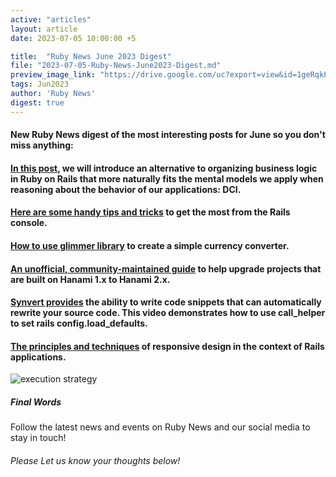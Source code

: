 ```yaml
---
active: "articles"
layout: article
date: 2023-07-05 10:00:00 +5

title:  "Ruby News June 2023 Digest"
file: "2023-07-05-Ruby-News-June2023-Digest.md"
preview_image_link: "https://drive.google.com/uc?export=view&id=1geRqkLh_l9SfFpkji0RrWzFYNQ8Os6Z-"
tags: Jun2023
author: 'Ruby News'
digest: true
---
```


#### New Ruby News digest of the most interesting posts for June so you don't miss anything:
#### [In this post](https://blog.appsignal.com/2023/06/14/setting-up-business-logic-with-dci-in-rails.html), we will introduce an alternative to organizing business logic in Ruby on Rails that more naturally fits the mental models we apply when reasoning about the behavior of our applications: DCI.

#### [Here are some handy tips and tricks](https://www.codynorman.com/ruby/rails_console_deep_dive/) to get the most from the Rails console.

#### [How to use glimmer library](https://dev.to/smackdh/ruby-gui-with-glimmer-2fkh) to create a simple currency converter.

#### [An unofficial, community-maintained guide](https://hanamimastery.com/articles/unofficial-hanami-upgrade-guides) to help upgrade projects that are built on Hanami 1.x to Hanami 2.x.

#### [Synvert provides](https://synvert.substack.com/p/use-call-helper-to-set-rails-load-defaults) the ability to write code snippets that can automatically rewrite your source code. This video demonstrates how to use call_helper to set rails config.load_defaults.

#### [The principles and techniques](https://reinteractive.com/articles/responsive-design-in-rails-creating-adaptive-user-interfaces) of responsive design in the context of Rails applications.

![execution strategy](https://drive.google.com/uc?export=view&id=1cMgbmnI_L4pJ3edYLYKHczbbnsC8DUWh)
##### Final Words

Follow the latest news and events on Ruby News and our social media to stay in touch!

###### Please Let us know your thoughts below!
